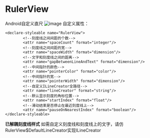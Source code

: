 # RulerView
Android自定义直尺
![image](https://github.com/shubowen/RulerView/blob/master/image/ruler.gif)
自定义属性：

    <declare-styleable name="RulerView">
            <!--刻度线之间间距的个数-->
            <attr name="spaceCount" format="integer"/>
            <!--刻度线之间间距的宽-->
            <attr name="spaceWidth" format="dimension"/>
            <!--文字和刻度线之间的距离-->
            <attr name="gapBetweenLineAndText" format="dimension"/>
            <!--中间指针的颜色-->
            <attr name="pointerColor" format="color"/>
            <!--中间指针的宽-->
            <attr name="pointerWidth" format="dimension"/>
            <!--自定义ILineCreator全路径-->
            <attr name="lineCreator" format="string"/>
            <!--默认显示刻度的角标位置-->
            <attr name="startIndex" format="float"/>
            <!--滑动结束是否停止在最近刻度线上-->
            <attr name="pauseOnNearestIndex" format="boolean"/>
    </declare-styleable>

**已解耦刻度线样式**
    如需自定义刻度线和刻度线上的文字，请仿RulerView$DefaultLineCreator实现ILineCreator